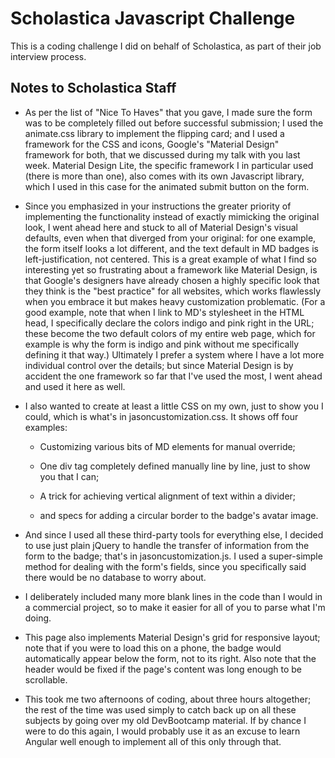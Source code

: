 # Scholastica Javascript Challenge
This is a coding challenge I did on behalf of Scholastica, as part of their job interview process.

## Notes to Scholastica Staff

- As per the list of "Nice To Haves" that you gave, I made sure the form was to be completely filled out before successful submission; I used the animate.css library to implement the flipping card; and I used a framework for the CSS and icons, Google's "Material Design" framework for both, that we discussed during my talk with you last week. Material Design Lite, the specific framework I in particular used (there is more than one), also comes with its own Javascript library, which I used in this case for the animated submit button on the form.

- Since you emphasized in your instructions the greater priority of implementing the functionality instead of exactly mimicking the original look, I went ahead here and stuck to all of Material Design's visual defaults, even when that diverged from your original: for one example, the form itself looks a lot different, and the text default in MD badges is left-justification, not centered. This is a great example of what I find so interesting yet so frustrating about a framework like Material Design, is that Google's designers have already chosen a highly specific look that they think is the "best practice" for all websites, which works flawlessly when you embrace it but makes heavy customization problematic. (For a good example, note that when I link to MD's stylesheet in the HTML head, I specifically declare the colors indigo and pink right in the URL; these become the two default colors of my entire web page, which for example is why the form is indigo and pink without me specifically defining it that way.) Ultimately I prefer a system where I have a lot more individual control over the details; but since Material Design is by accident the one framework so far that I've used the most, I went ahead and used it here as well.

- I also wanted to create at least a little CSS on my own, just to show you I could, which is what's in jasoncustomization.css. It shows off four examples:

  - Customizing various bits of MD elements for manual override;

  - One div tag completely defined manually line by line, just to show you that I can;

  - A trick for achieving vertical alignment of text within a divider;

  - and specs for adding a circular border to the badge's avatar image.

- And since I used all these third-party tools for everything else, I decided to use just plain jQuery to handle the transfer of information from the form to the badge; that's in jasoncustomization.js. I used a super-simple method for dealing with the form's fields, since you specifically said there would be no database to worry about.

- I deliberately included many more blank lines in the code than I would in a commercial project, so to make it easier for all of you to parse what I'm doing.

- This page also implements Material Design's grid for responsive layout; note that if you were to load this on a phone, the badge would automatically appear below the form, not to its right. Also note that the header would be fixed if the page's content was long enough to be scrollable.

- This took me two afternoons of coding, about three hours altogether; the rest of the time was used simply to catch back up on all these subjects by going over my old DevBootcamp material. If by chance I were to do this again, I would probably use it as an excuse to learn Angular well enough to implement all of this only through that.